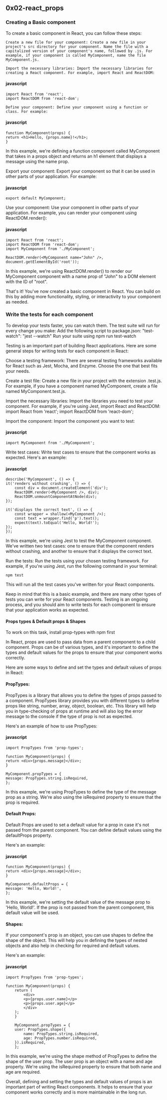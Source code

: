 ## 0x02-react_props 

### Creating a Basic component
To create a basic component in React, you can follow these steps:

    Create a new file for your component: Create a new file in your project's src directory for your component. Name the file with a capitalized version of your component's name, followed by .js. For example, if your component is called MyComponent, name the file MyComponent.js.

    Import the necessary libraries: Import the necessary libraries for creating a React component. For example, import React and ReactDOM:

#### javascript

    import React from 'react';
    import ReactDOM from 'react-dom';

    Define your component: Define your component using a function or class. For example:

#### javascript

    function MyComponent(props) {
    return <h1>Hello, {props.name}!</h1>;
    }

In this example, we're defining a function component called MyComponent that takes in a props object and returns an h1 element that displays a message using the name prop.

Export your component: Export your component so that it can be used in other parts of your application. For example:

#### javascript

    export default MyComponent;

Use your component: Use your component in other parts of your application. For example, you can render your component using ReactDOM.render():

#### javascript

    import React from 'react';
    import ReactDOM from 'react-dom';
    import MyComponent from './MyComponent';

    ReactDOM.render(<MyComponent name="John" />, document.getElementById('root'));

In this example, we're using ReactDOM.render() to render our MyComponent component with a name prop of "John" to a DOM element with the ID of "root".

That's it! You've now created a basic component in React. You can build on this by adding more functionality, styling, or interactivity to your component as needed.

### Write the tests for each component 
To develop your tests faster, you can watch them. The test suite will run for every change you make:
    Add the following script to package.json: "test-watch": "jest --watch"
    Run your suite using npm run test-watch

Testing is an important part of building React applications. Here are some general steps for writing tests for each component in React:

Choose a testing framework: There are several testing frameworks available for React such as Jest, Mocha, and Enzyme. Choose the one that best fits your needs.

Create a test file: Create a new file in your project with the extension .test.js. For example, if you have a component named MyComponent, create a file named MyComponent.test.js.

Import the necessary libraries: Import the libraries you need to test your component. For example, if you're using Jest, import React and ReactDOM:
    import React from 'react';
    import ReactDOM from 'react-dom';

Import the component: Import the component you want to test:

#### javascript

    import MyComponent from './MyComponent';

Write test cases: Write test cases to ensure that the component works as expected. Here's an example:

#### javascript

    describe('MyComponent', () => {
    it('renders without crashing', () => {
        const div = document.createElement('div');
        ReactDOM.render(<MyComponent />, div);
        ReactDOM.unmountComponentAtNode(div);
    });

    it('displays the correct text', () => {
        const wrapper = shallow(<MyComponent />);
        const text = wrapper.find('p').text();
        expect(text).toEqual('Hello, World!');
    });
    });

In this example, we're using Jest to test the MyComponent component. We've written two test cases: one to ensure that the component renders without crashing, and another to ensure that it displays the correct text.

Run the tests: Run the tests using your chosen testing framework. For example, if you're using Jest, run the following command in your terminal:

    npm test

This will run all the test cases you've written for your React components.

Keep in mind that this is a basic example, and there are many other types of tests you can write for your React components. Testing is an ongoing process, and you should aim to write tests for each component to ensure that your application works as expected.


#### Props types & Default props & Shapes 
To work on this task, install prop-types with npm first

In React, props are used to pass data from a parent component to a child component. Props can be of various types, and it's important to define the types and default values for the props to ensure that your component works correctly.

Here are some ways to define and set the types and default values of props in React:

#### PropTypes:
PropTypes is a library that allows you to define the types of props passed to a component. PropTypes library provides you with different types to define props like string, number, array, object, boolean, etc. This library will help you in type-checking of props at runtime and will also log the error message to the console if the type of prop is not as expected.

Here's an example of how to use PropTypes:

#### javascript

    import PropTypes from 'prop-types';

    function MyComponent(props) {
    return <div>{props.message}</div>;
    }

    MyComponent.propTypes = {
    message: PropTypes.string.isRequired,
    };

In this example, we're using PropTypes to define the type of the message prop as a string. We're also using the isRequired property to ensure that the prop is required.

#### Default Props:
Default Props are used to set a default value for a prop in case it's not passed from the parent component. You can define default values using the defaultProps property.

Here's an example:

#### javascript

    function MyComponent(props) {
    return <div>{props.message}</div>;
    }

    MyComponent.defaultProps = {
    message: 'Hello, World!',
    };

In this example, we're setting the default value of the message prop to 'Hello, World!'. If the prop is not passed from the parent component, this default value will be used.

#### Shapes:
If your component's prop is an object, you can use shapes to define the shape of the object. This will help you in defining the types of nested objects and also help in checking for required and default values.

Here's an example:

#### javascript

    import PropTypes from 'prop-types';

    function MyComponent(props) {
        return (
            <div>
            <p>{props.user.name}</p>
            <p>{props.user.age}</p>
            </div>
        );
        }

        MyComponent.propTypes = {
        user: PropTypes.shape({
            name: PropTypes.string.isRequired,
            age: PropTypes.number.isRequired,
        }).isRequired,
        };

In this example, we're using the shape method of PropTypes to define the shape of the user prop. The user prop is an object with a name and age property. We're using the isRequired property to ensure that both name and age are required.

Overall, defining and setting the types and default values of props is an important part of writing React components. It helps to ensure that your component works correctly and is more maintainable in the long run.
